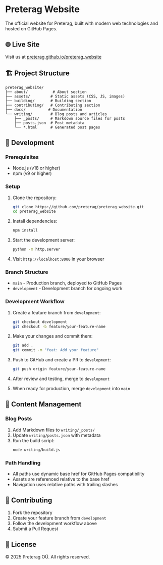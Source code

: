 # Preterag Website

The official website for Preterag, built with modern web technologies and hosted on GitHub Pages.

## 🌐 Live Site

Visit us at [preterag.github.io/preterag_website](https://preterag.github.io/preterag_website)

## 🏗️ Project Structure

```
preterag_website/
├── about/           # About section
├── assets/         # Static assets (CSS, JS, images)
├── building/       # Building section
├── contributing/   # Contributing section
├── docs/          # Documentation
└── writing/        # Blog posts and articles
    ├── _posts/     # Markdown source files for posts
    ├── posts.json  # Post metadata
    └── *.html      # Generated post pages
```

## 🚀 Development

### Prerequisites

- Node.js (v18 or higher)
- npm (v9 or higher)

### Setup

1. Clone the repository:
   ```bash
   git clone https://github.com/preterag/preterag_website.git
   cd preterag_website
   ```

2. Install dependencies:
   ```bash
   npm install
   ```

3. Start the development server:
   ```bash
   python -m http.server
   ```

4. Visit `http://localhost:8000` in your browser

### Branch Structure

- `main` - Production branch, deployed to GitHub Pages
- `development` - Development branch for ongoing work

### Development Workflow

1. Create a feature branch from `development`:
   ```bash
   git checkout development
   git checkout -b feature/your-feature-name
   ```

2. Make your changes and commit them:
   ```bash
   git add .
   git commit -m "feat: Add your feature"
   ```

3. Push to GitHub and create a PR to `development`:
   ```bash
   git push origin feature/your-feature-name
   ```

4. After review and testing, merge to `development`
5. When ready for production, merge `development` into `main`

## 📝 Content Management

### Blog Posts

1. Add Markdown files to `writing/_posts/`
2. Update `writing/posts.json` with metadata
3. Run the build script:
   ```bash
   node writing/build.js
   ```

### Path Handling

- All paths use dynamic base href for GitHub Pages compatibility
- Assets are referenced relative to the base href
- Navigation uses relative paths with trailing slashes

## 🤝 Contributing

1. Fork the repository
2. Create your feature branch from `development`
3. Follow the development workflow above
4. Submit a Pull Request

## 📄 License

© 2025 Preterag OÜ. All rights reserved. 